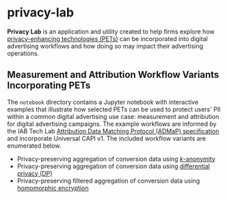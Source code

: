 # privacy-lab

**Privacy Lab** is an application and utility created to help firms explore how [privacy-enhancing technologies (PETs)](https://iabtechlab.com/pets) can be incorporated into digital advertising workflows and how doing so may impact their advertising operations.

## Measurement and Attribution Workflow Variants Incorporating PETs

The `notebook` directory contains a Jupyter notebook with interactive examples that illustrate how selected PETs can be used to protect users' PII within a common digital advertising use case: measurement and attribution for digital advertising campaigns. The example workflows are informed by the IAB Tech Lab [Attribution Data Matching Protocol (ADMaP) specification](https://iabtechlab.com/admap/) and incorporate Universal CAPI v1. The included workflow variants are enumerated below.

* Privacy-preserving aggregation of conversion data using [*k*-anonymity](https://en.wikipedia.org/wiki/K-anonymity)
* Privacy-preserving aggregation of conversion data using [differential privacy (DP)](https://en.wikipedia.org/wiki/Differential_privacy)
* Privacy-preserving filtered aggregation of conversion data using [homomorphic encryption](https://en.wikipedia.org/wiki/Homomorphic_encryption)
